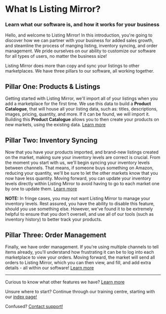 # What Is Listing Mirror?
### Learn what our software is, and how it works for your business

Hello, and welcome to Listing Mirror! In this introduction, you're going to discover how we can partner with your business for added sales growth, and steamline the process of manging listing, inventory syncing, and order management. We pride ourselves on our ability to customize our software for all types of users, no matter the business size!

 Listing Mirror does more than copy and sync your listings to other marketplaces. We have three pillars to our software, all working together. 

 ## Pillar One: Products & Listings

Getting started with Listing Mirror, we'll import all of your listings when you add a marketplace for the first time. We use this data to build a **Product Catalogue**, that will house all your listing data, such as: titles, descriptions, images, pricing, quantity, and more. If it can be found, we will import it. Building this **Product Catalogue** allows you to then create your products on new markets, using the existing data. [Learn more](https://www.listingmirror.com/features/listing-creation-and-management/)

## Pillar Two: Inventory Syncing

Now that you have your products imported, and brand-new listings created on the market, making sure your inventory levels are correct is crucial. From the moment you start with us, we'll begin syncing your inventory levels between channels. That means, if someone buys something on Amazon, reducing your quantity, we'll be sure to let the other markets know that you now have less quantity. Moving forward, you can update your inventory levels directly within Listing Mirror to avoid having to go to each market one by one to update them. [Learn more](https://www.listingmirror.com/inventory-syncing/)

**NOTE:** In fringe cases, you may not want Listing Mirror to manage your inventory levels. Rest assured, you have the ability to disable this feature, should you use something else. However, we've found it to be extremely helpful to ensure that you don't oversell, and use all of our tools (such as inventory history) to better track your products. 

## Pillar Three: Order Management

Finally, we have order management. If you're using multiple channels to tell items already, you'll understand how frustrating it can be to log into each marketplace to view your orders. Moving forward, the market will send all orders to Listing Mirror, which you can then view, and fill, and add extra details - all within our software! [Learn more](https://www.listingmirror.com/order-routing-and-splitting/)

* * *

Curious to know what other features we have? [Learn more](https://www.listingmirror.com/features/)

Unsure where to start? Continue through our training centre, starting with our [index page!](index)

Confused? [Contact support!](https://support.listingmirror.com/hc/en-us/articles/360057441252)